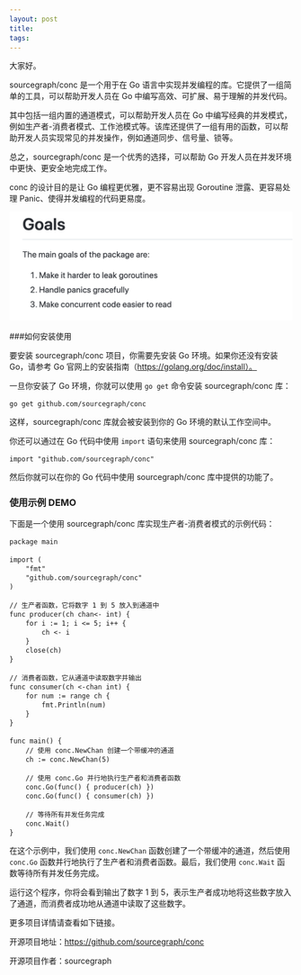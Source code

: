 ```yaml
---
layout: post
title: 
tags: 
---
```


大家好。



sourcegraph/conc 是一个用于在 Go 语言中实现并发编程的库。它提供了一组简单的工具，可以帮助开发人员在 Go 中编写高效、可扩展、易于理解的并发代码。

其中包括一组内置的通道模式，可以帮助开发人员在 Go 中编写经典的并发模式，例如生产者-消费者模式、工作池模式等。该库还提供了一组有用的函数，可以帮助开发人员实现常见的并发操作，例如通道同步、信号量、锁等。

总之，sourcegraph/conc 是一个优秀的选择，可以帮助 Go 开发人员在并发环境中更快、更安全地完成工作。

conc 的设计目的是让 Go 编程更优雅，更不容易出现 Goroutine 泄露、更容易处理 Panic、使得并发编程的代码更易度。

![image-20230109135210077](https://raw.githubusercontent.com/ZhuPeng/pic/master/mac/image-20230109135210077.png)



###如何安装使用

要安装 sourcegraph/conc 项目，你需要先安装 Go 环境。如果你还没有安装 Go，请参考 Go 官网上的安装指南（https://golang.org/doc/install）。

一旦你安装了 Go 环境，你就可以使用 `go get` 命令安装 sourcegraph/conc 库：

```
go get github.com/sourcegraph/conc
```

这样，sourcegraph/conc 库就会被安装到你的 Go 环境的默认工作空间中。

你还可以通过在 Go 代码中使用 `import` 语句来使用 sourcegraph/conc 库：

```
import "github.com/sourcegraph/conc"
```

然后你就可以在你的 Go 代码中使用 sourcegraph/conc 库中提供的功能了。



### 使用示例 DEMO

下面是一个使用 sourcegraph/conc 库实现生产者-消费者模式的示例代码：

```
package main

import (
	"fmt"
	"github.com/sourcegraph/conc"
)

// 生产者函数，它将数字 1 到 5 放入到通道中
func producer(ch chan<- int) {
	for i := 1; i <= 5; i++ {
		ch <- i
	}
	close(ch)
}

// 消费者函数，它从通道中读取数字并输出
func consumer(ch <-chan int) {
	for num := range ch {
		fmt.Println(num)
	}
}

func main() {
	// 使用 conc.NewChan 创建一个带缓冲的通道
	ch := conc.NewChan(5)

	// 使用 conc.Go 并行地执行生产者和消费者函数
	conc.Go(func() { producer(ch) })
	conc.Go(func() { consumer(ch) })

	// 等待所有并发任务完成
	conc.Wait()
}
```

在这个示例中，我们使用 `conc.NewChan` 函数创建了一个带缓冲的通道，然后使用 `conc.Go` 函数并行地执行了生产者和消费者函数。最后，我们使用 `conc.Wait` 函数等待所有并发任务完成。

运行这个程序，你将会看到输出了数字 1 到 5，表示生产者成功地将这些数字放入了通道，而消费者成功地从通道中读取了这些数字。



更多项目详情请查看如下链接。

开源项目地址：https://github.com/sourcegraph/conc

开源项目作者：sourcegraph